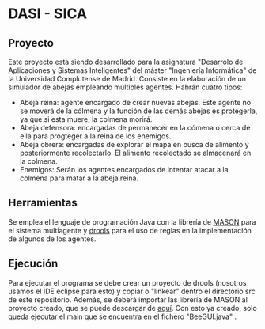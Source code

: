 # DASI - SICA

## Proyecto

Este proyecto esta siendo desarrollado para la asignatura "Desarrolo de Aplicaciones y Sistemas Inteligentes" del máster "Ingeniería Informática" de la Universidad Complutense de Madrid. Consiste en la elaboración de un simulador de abejas empleando múltiples agentes. Habrán cuatro tipos:

* Abeja reina: agente encargado de crear nuevas abejas. Este agente no se moverá de la cólmena y la función de las demás abejas es protegerla, ya que si esta muere, la colmena morirá.
* Abeja defensora: encargadas de permanecer en la cómena o cerca de ella para progteger a la reina de los enemigos.
* Abeja obrera: encargadas de explorar el mapa en busca de alimento y posteriormente recolectarlo. El alimento recolectado se almacenará en la colmena.
* Enemigos: Serán los agentes encargados de intentar atacar a la colmena para matar a la abeja reina.

## Herramientas

Se emplea el lenguaje de programación Java con la librería de [MASON](http://cs.gmu.edu/~eclab/projects/mason/) para el sistema multiagente y [drools](https://www.drools.org/) para el uso de reglas en la implementación de algunos de los agentes.

## Ejecución

Para ejecutar el programa se debe crear un proyecto de drools (nosotros usamos el IDE eclipse para esto) y copiar o "linkear" dentro el directorio src de este repositorio. Además, se deberá importar las librería de MASON al proyecto creado, que se puede descargar de [aquí](http://cs.gmu.edu/~eclab/projects/mason/mason.19.jar).  Con esto ya creado, solo queda ejecutar el main que se encuentra en el fichero "BeeGUI.java" .